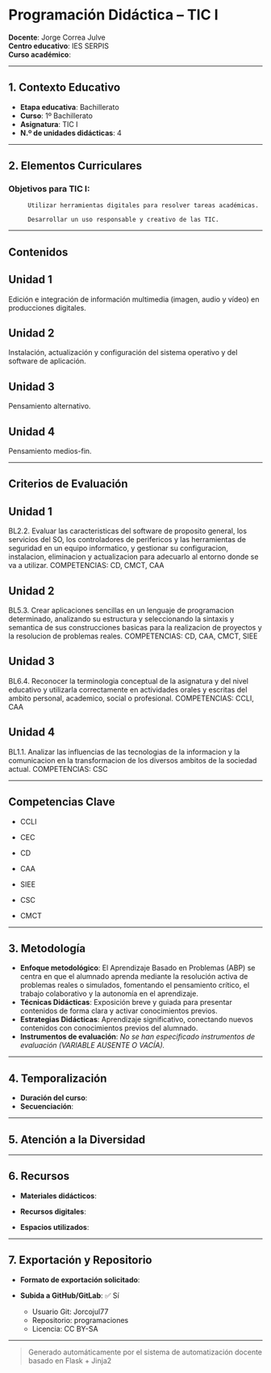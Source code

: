 # Programación Didáctica – TIC I

**Docente**: Jorge Correa Julve  
**Centro educativo**: IES SERPIS  
**Curso académico**:   

---

## 1. Contexto Educativo

- **Etapa educativa**: Bachillerato
- **Curso**: 1º Bachillerato
- **Asignatura**: TIC I
- **N.º de unidades didácticas**: 4

---
## 2. Elementos Curriculares

### Objetivos para TIC I:</h3>


  <ul>
    
      Utilizar herramientas digitales para resolver tareas académicas.
    
      Desarrollar un uso responsable y creativo de las TIC.
    
  </ul>


---

## Contenidos

## Unidad 1
Edición e integración de información multimedia (imagen, audio y vídeo) en producciones digitales.

## Unidad 2
Instalación, actualización y configuración del sistema operativo y del software de aplicación.

## Unidad 3
Pensamiento alternativo.

## Unidad 4
Pensamiento medios-fin.


---

## Criterios de Evaluación

## Unidad 1
BL2.2. Evaluar las caracteristicas del software de proposito general, los servicios del SO, los
controladores de perifericos y las herramientas de seguridad en un equipo informatico, y gestionar su
configuracion, instalacion, eliminacion y actualizacion para adecuarlo al entorno donde se va a utilizar.
COMPETENCIAS: CD, CMCT, CAA

## Unidad 2
BL5.3. Crear aplicaciones sencillas en un lenguaje de programacion determinado, analizando su
estructura y seleccionando la sintaxis y semantica de sus construcciones basicas para la realizacion de
proyectos y la resolucion de problemas reales.
COMPETENCIAS: CD, CAA, CMCT, SIEE

## Unidad 3
BL6.4. Reconocer la terminologia conceptual de la asignatura y del nivel educativo y utilizarla
correctamente en actividades orales y escritas del ambito personal, academico, social o profesional.
COMPETENCIAS: CCLI, CAA

## Unidad 4
BL1.1. Analizar las influencias de las tecnologias de la informacion y la comunicacion en la
transformacion de los diversos ambitos de la sociedad actual.
COMPETENCIAS: CSC


---

## Competencias Clave


- CCLI

- CEC

- CD

- CAA

- SIEE

- CSC

- CMCT



---

## 3. Metodología

- **Enfoque metodológico**: El Aprendizaje Basado en Problemas (ABP) se centra en que el alumnado aprenda mediante la resolución activa de problemas reales o simulados, fomentando el pensamiento crítico, el trabajo colaborativo y la autonomía en el aprendizaje.
- **Técnicas Didácticas**: Exposición breve y guiada para presentar contenidos de forma clara y activar conocimientos previos.
- **Estrategias Didácticas**: Aprendizaje significativo, conectando nuevos contenidos con conocimientos previos del alumnado.
- **Instrumentos de evaluación**: _No se han especificado instrumentos de evaluación (VARIABLE AUSENTE O VACÍA)._

---
## 4. Temporalización

- **Duración del curso**: 
- **Secuenciación**:  
  

---

## 5. Atención a la Diversidad



---

## 6. Recursos

- **Materiales didácticos**:  
  
- **Recursos digitales**:  
  
- **Espacios utilizados**: 

---

## 7. Exportación y Repositorio

- **Formato de exportación solicitado**: 
- **Subida a GitHub/GitLab**: ✅ Sí

  - Usuario Git: Jorcojul77
  - Repositorio: programaciones
  - Licencia: CC BY-SA


---

> Generado automáticamente por el sistema de automatización docente basado en Flask + Jinja2